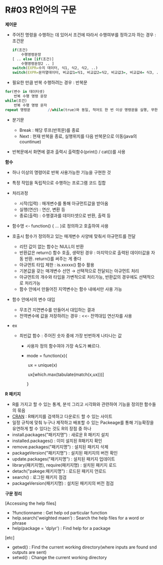 # R#03 R언어의 구문

**제어문**

- 주어진 명령을 수행하는 데 있어서 조건에 따라서 수행여부를 정하고자 하는 경우 : 조건문

  ```R
  if(조건)
      수행명령문장
  [ .. else [if(조건)]
      수행명령문장2 .. ]
  switch(EXPR=수치 데이터, 식1, 식2, 식2, ..)
  switch(EXPR=문자열데이터, 비교값1=식1, 비교값2=식2, 비교값3=, 비교값4= 식3, ...., 식4)
  ```

-  필요한 만큼 반복 수행하려는 경우 : 반복문

  ```R
  for(변수 in 데이터셋)
      반복 수행 명령 문장
  while(조건)
      반복 수행 명령 문자
  repeat 명령문 		//while(true)와 동일, 적어도 한 번 이상 명령문을 실행, 무한 루프에서 벗어나기 위한 분기문을 반드시 포함
  ```

- 분기문

  - Break : 해당 루프(반목문)를 종료
  - Next : 현재 반복을 종료, 실행위치를 다음 반복문으로 이동(java의 countinue)

- 반복문에서 화면에 결과 출력시 출력함수(print() / cat())를 사용

**함수**

- 하나 이상의 명령어로 반복 사용가능한 기능을 구현한 것

- 특정 작업을 독립적으로 수행하는 프로그램 코드 집합

- 처리과정 

  - 시작(입력) : 매개변수를 통해 아규먼트값을 받아옴
  - 실행(연산) : 연산, 변환 등
  - 종료(출력) : 수행결과를 데이터셋으로 반환, 출력 등

- 함수명 <- function() { ... }로 정의하고 호출하여 사용

- 호출시 함수가 정의하고 있는 매개변수 사양에 맞춰서 아규먼트를 전달

  - 리턴 값이 없는 함수는 NULL이 반환
  - 반환값은 return() 함수 호출, 생략된 경우 : 마지막으로 출력된 데이터값을 자동 반환. return()를 써주는 게 좋다
  - 아규먼트 타입 제한 : is.xxxxx() 함수 활용
  - 기본값을 갖는 매개변수 선언 → 선택적으로 전달되는 아규먼트 처리
  - 아규먼트의 개수와 타입을 가변적으로 처리가능, 반환값의 경우에도 선택적으로 처리가능
  - 함수 안에서 만들어진 지역변수는 함수 내에서만 사용 가능

- 함수 안에서의 변수 대입

  - 무조건 지연변수를 만들어서 대입하는 결과
  - 전역변수에 값을 저장하려는 경우 : <<- 전역대입 연산자를 사용

- ex 

  - 최빈값 함수 : 주어진 숫자 중에 가장 빈번하게 나타나는 값

    - 사용자 정의 함수여야 가장 속도가 빠르다.

    - mode = function(x){

      ​	ux = unique(x)

      ​	ux[which.max(tabulate(match(x,ux)))]

      }

**R 패키지**

- R를 가지고 할 수 있는 통계, 분석 그리고 시각화와 관련하여 기능을 정의한 함수들의 묶음
- [CRAN](https://cran.r-project.org) : R패키지를 검색하고 다운로드 할 수 있는 사이트
- 일정 규칙에 맞춰 누구나 제작하고 배포할 수 있는 Packeage를 통해 기능확장을 유연하게 할 수 있다는 것도 R의 장점 중 하나
- install.packages("패키지명") : 새로운 R 패키지 설치
- installed.packages() : 이미 설치된 R패키지 확인
- remove.packages("패키지명") : 설치된 패키지 삭제
- packageVersion("패키지명") : 설치된 패키지의 버전 확인
- update.packages("패키지명") : 설치된 패키지 업데이트
- library(패키지명), require(패키지명) : 설치된 패키지 로드
- detach("pakege:패키지명") : 로드된 패키지 언로드
- search() : 로그된 패키지 점검
- packageVersion(패키지명) : 설치된 패키지의 버전 점검

**구문 정리**

[Accessing the help files]

- ?functionname : Get help od particular function
- help.search('weighted maen') : Search the help files for a word or phrase
- help(package = 'dplyr') : Find help for a package

[etc]

- getwd() : Find the current working directory(where inputs are found snd outputs are sent)
- setwd() : Change the current working directory